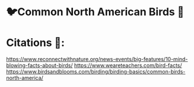 # 🐦Common North American Birds 🦉

# Citations 📄: 
https://www.reconnectwithnature.org/news-events/big-features/10-mind-blowing-facts-about-birds/
https://www.weareteachers.com/bird-facts/
https://www.birdsandblooms.com/birding/birding-basics/common-birds-north-america/
